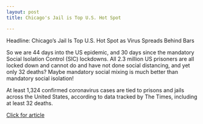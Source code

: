 ```yaml
---
layout: post
title: Chicago's Jail is Top U.S. Hot Spot

---
```

Headline: Chicago’s Jail Is Top U.S. Hot Spot as Virus Spreads Behind Bars

So we are 44 days into the US epidemic, and 30 days since the mandatory Social Isolation Control (SIC) lockdowns.  All 2.3 million US prisoners are all locked down and cannot do and have not done social distancing, and yet only 32 deaths?  Maybe mandatory social mixing is much better than mandatory social isolation!

At least 1,324 confirmed coronavirus cases are tied to prisons and jails across the United States, according to data tracked by The Times, including at least 32 deaths.

[Click for article](https://www.nytimes.com/2020/04/08/us/coronavirus-cook-county-jail-chicago.html)

